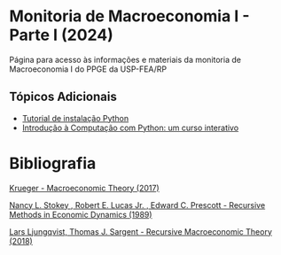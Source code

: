 # Monitoria de Macroeconomia I - Parte I (2024)
Página para acesso às informações e materiais da monitoria de Macroeconomia I do PPGE da USP-FEA/RP

## Tópicos Adicionais

- [Tutorial de instalação Python](https://github.com/lucisou/Monitoria-Macro1/blob/main/Tutorial-Instalacao-Python.pdf)
- [Introdução à Computação com Python: um curso interativo](https://panda.ime.usp.br/cc110/static/cc110/index.html)



# Bibliografia

[Krueger - Macroeconomic Theory (2017)](https://github.com/lucisou/Monitoria-Macro1/raw/main/Krueger%20(2017).pdf)

[Nancy L. Stokey , Robert E. Lucas Jr. , Edward C. Prescott - Recursive Methods in Economic Dynamics (1989)](https://github.com/lucisou/Monitoria-Macro1/raw/main/Nancy%20L.%20Stokey%20%2C%20Robert%20E.%20Lucas%20Jr.%20%2C%20Edward%20C.%20Prescott%20-%20Recursive%20Methods%20in%20Economic%20Dynamics.pdf)

[Lars Ljungqvist, Thomas J. Sargent - Recursive Macroeconomic Theory (2018)](https://github.com/lucisou/Monitoria-Macro1/raw/main/Lars%20Ljungqvist%2C%20Thomas%20J.%20Sargent%20-%20Recursive%20Macroeconomic%20Theory-The%20MIT%20Press%20(2018).pdf)
